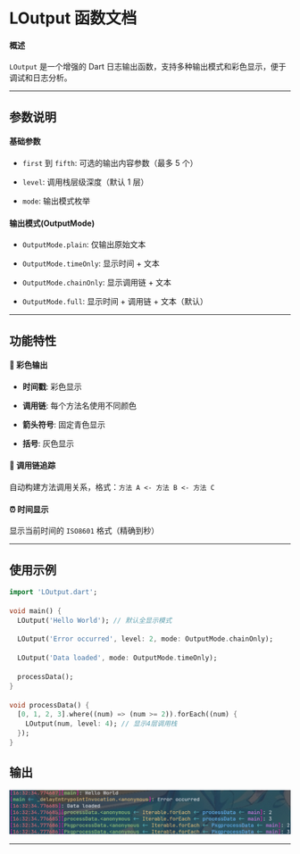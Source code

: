 # LOutput 函数文档

#### 概述

`LOutput` 是一个增强的 Dart 日志输出函数，支持多种输出模式和彩色显示，便于调试和日志分析。

---

## 参数说明

#### 基础参数

-   `first` 到 `fifth`: 可选的输出内容参数（最多 5 个）

-   `level`: 调用栈层级深度（默认 1 层）

-   `mode`: 输出模式枚举

#### 输出模式(OutputMode)

-   `OutputMode.plain`: 仅输出原始文本

-   `OutputMode.timeOnly`: 显示时间 + 文本

-   `OutputMode.chainOnly`: 显示调用链 + 文本

-   `OutputMode.full`: 显示时间 + 调用链 + 文本（默认）

---

## 功能特性

#### 🎨 彩色输出

-   **时间戳**: 彩色显示

-   **调用链**: 每个方法名使用不同颜色

-   **箭头符号**: 固定青色显示

-   **括号**: 灰色显示

#### 🔗 调用链追踪

自动构建方法调用关系，格式：`方法 A <- 方法 B <- 方法 C`

#### ⏰ 时间显示

显示当前时间的 `ISO8601` 格式（精确到秒）

---

## 使用示例

```dart
import 'LOutput.dart';

void main() {
  LOutput('Hello World'); // 默认全显示模式

  LOutput('Error occurred', level: 2, mode: OutputMode.chainOnly);

  LOutput('Data loaded', mode: OutputMode.timeOnly);

  processData();
}

void processData() {
  [0, 1, 2, 3].where((num) => (num >= 2)).forEach((num) {
    LOutput(num, level: 4); // 显示4层调用栈
  });
}

```

## 输出

![Output](./Output.png)

---
